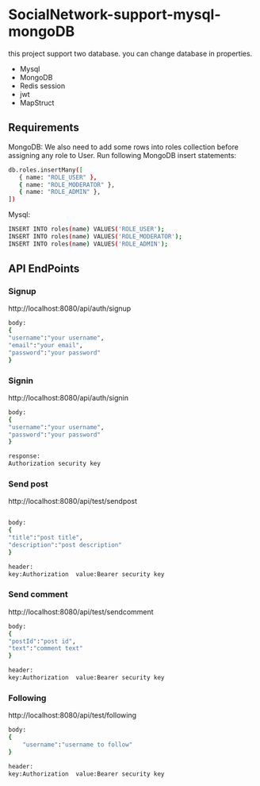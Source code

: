 # SocialNetwork-support-mysql-mongoDB
this project support two database.
you can change database in properties.
* Mysql
* MongoDB
* Redis session
* jwt
* MapStruct

## Requirements
MongoDB:
We also need to add some rows into roles collection before assigning any role to User. Run following MongoDB insert statements:
```bash
db.roles.insertMany([
   { name: "ROLE_USER" },
   { name: "ROLE_MODERATOR" },
   { name: "ROLE_ADMIN" },
])
```
Mysql:
```bash
INSERT INTO roles(name) VALUES('ROLE_USER');
INSERT INTO roles(name) VALUES('ROLE_MODERATOR');
INSERT INTO roles(name) VALUES('ROLE_ADMIN');
```
## API EndPoints


### Signup
http://localhost:8080/api/auth/signup
```bash
body:
{
"username":"your username",
"email":"your email",
"password":"your password"
}
```
### Signin
http://localhost:8080/api/auth/signin
```bash
body:
{
"username":"your username",
"password":"your password"
}

response:
Authorization security key
```
### Send post
http://localhost:8080/api/test/sendpost
```bash

body:
{
"title":"post title",
"description":"post description"
}

header:
key:Authorization  value:Bearer security key
```
### Send comment
http://localhost:8080/api/test/sendcomment
```bash
body:
{
"postId":"post id",
"text":"comment text"
}

header:
key:Authorization  value:Bearer security key
```
### Following
http://localhost:8080/api/test/following
```bash
body:
{
    "username":"username to follow"
}

header:
key:Authorization  value:Bearer security key
```
